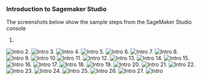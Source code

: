 ### Introduction to Sagemaker Studio 

The screenshots below show the sample steps from the SageMaker Studio console

1.
![Intro](./sagemaker_intro_images/1.png)
2.
![Intro](./sagemaker_intro_images/2.png)
3.
![Intro](./sagemaker_intro_images/3.png)
4.
![Intro](./sagemaker_intro_images/4.png)
5.
![Intro](./sagemaker_intro_images/5.png)
6.
![Intro](./sagemaker_intro_images/6.png)
7.
![Intro](./sagemaker_intro_images/7.png)
8.
![Intro](./sagemaker_intro_images/8.png)
9.
![Intro](./sagemaker_intro_images/9.png)
10
![Intro](./sagemaker_intro_images/10.png)
11.
![Intro](./sagemaker_intro_images/11.png)
12.
![Intro](./sagemaker_intro_images/12.png)
13.
![Intro](./sagemaker_intro_images/13.png)
14.
![Intro](./sagemaker_intro_images/14.png)
15.
![Intro](./sagemaker_intro_images/15.png)
16.
![Intro](./sagemaker_intro_images/16.png)
17.
![Intro](./sagemaker_intro_images/17.png)
18.
![Intro](./sagemaker_intro_images/18.png)
19.
![Intro](./sagemaker_intro_images/19.png)
20.
![Intro](./sagemaker_intro_images/20.png)
21.
![Intro](./sagemaker_intro_images/21.png)
22.
![Intro](./sagemaker_intro_images/22.png)
23.
![Intro](./sagemaker_intro_images/23.png)
24.
![Intro](./sagemaker_intro_images/24.png)
25.
![Intro](./sagemaker_intro_images/25.png)
26.
![Intro](./sagemaker_intro_images/26.png)
27.
![Intro](./sagemaker_intro_images/27.png)